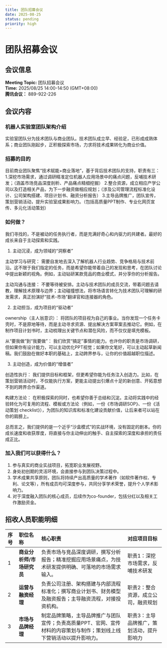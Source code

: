 ```yaml
---
title: 团队招募会议
date: 2025-08-25
status: pending
priority: high
---
```


# 团队招募会议

## 会议信息

**Meeting Topic:** 团队招募会议  
**Time:** 2025/08/25 14:00-14:50 (GMT+08:00)  
**腾讯会议：** 889-922-226

## 会议内容

### 机器人实验室团队架构介绍

实验室团队分为技术团队与商业团队。技术团队成立早、经验足，已形成成熟体系；商业团队刚起步，正积极探索市场，力求将技术成果转化为商业价值。

### 招募的目的

目前商业团队聚焦“技术赋能+商业落地”，基于背后技术团队的支持，职责有三：
1.深挖市场需求，通过调研精准定位机器人应用场景中的痛点问题，反哺技术研发；（涵盖市场竞品深度剖析、产品痛点精细挖掘）
2.整合资源，成立相应产学公司以及打造相关产品，为下一步融资做相应规划；（涉及公司管理流程标准化设计、公司架构搭建、项目计划书、融资分析报告）
3.主导品牌推广，团队宣传，策划营销活动，提升实验室成果影响力。（包括高质量PPT制作、专业化网页宣传、多元化活动策划）

### 如何做？

我们寻找的，不是被动的任务执行者，而是充满好奇心和内驱力的共建者。最好的成长来自于主动探索和实践。

1. 主动沉浸，成为领域的“洞察者”

主动学习与研究： 需要自发地去深入了解机器人行业趋势、竞争格局与技术前沿。这不限于我们指定的任务，而是希望你能带着自己的发现和思考，在团队讨论中提出新颖的视角。例如，主动钻研某款竞品的商业模式，并分享你的分析报告。

主动沟通与连接： 不要等待被安排。主动与技术团队的成员交流，带着问题去请教，理解技术原理与边界；主动碰撞想法，将市场语言转化为技术团队可理解的研发需求，真正扮演好“技术-市场”翻译官和连接器的角色。

2. 主动担当，成为项目的“驱动者”

ownership（主人翁意识）： 将团队的项目视为自己的事业。当你发现一个任务卡壳时，不是原地等待，而是主动寻求资源、提出解决方案草案去推动它。例如，在制作项目计划书时，主动梳理出关键节点和潜在风险，而不仅仅是填充模板。

从“要我做”到“我要做”： 我们欣赏“搞定”事情的能力。也许你的职责是市场调研，但如果你有设计能力，可以主动优化PPT视觉；如果你文笔好，可以主动起草新闻稿。我们鼓励在做好本职的基础上，主动跨界参与，让你的价值超越职位描述。

3. 主动创造，成为价值的“增值者”

创造性执行： 我们提供目标和框架，但更希望你能为任务注入创造力。比如，在策划营销活动时，不仅能执行方案，更能主动提出引爆点十足的新创意、开拓意想不到的跨界合作渠道。

构建方法论： 在积极探索的同时，也希望你善于总结和沉淀。主动将实践中的经验转化为可复用的流程、模板或方法论（例如，一份《市场调研SOP》、一份《活动策划 checklist》），为团队的知识库和标准化建设贡献价值，让后来者可以站在你的肩膀上。

总而言之，我们提供的是一个近乎“沙盒模式”的实战环境，没有固定的剧本。你的成长速度和收获厚度，将直接与你主动伸出的触手、自主探索的深度和承担的责任成正比。


### 加入我们可以获得什么？

1. 参与真实的商业实战项目，拓宽职业发展视野。
2. 身处初创期的灵活环境，会直接参与到团队决策过程中。
3. 学术成果共享原则，团队将持续产出高质量的学术著作（如软件著作权、专利、论文等），所有成员均可深度参与，共同分享学术荣誉，提升个人学术影响力。
4. 对于深度融入团队的核心成员，后续作为co-founder，包括分红以及相关工作激励资金。

## 招收人员职能明细


| 序号 | 职位名称                  | 核心职责                                                     | 对应项目目标                              |
| :--- | :------------------------ | :----------------------------------------------------------- | :---------------------------------------- |
| 1    | **商业分析师/市场研究员** | 负责市场与竞品深度调研，撰写分析报告；精准挖掘应用场景痛点，为技术研发提供明确、可落地的市场需求输入。 | 职责1：深挖市场需求，反哺技术研发         |
| 2    | **运营与融资经理**        | 负责公司注册、架构搭建与内部流程标准化；撰写商业计划书、财务模型及融资报告；主导融资流程，对接投资机构。 | 职责2：整合资源，成立公司，融资规划       |
| 3    | **市场与品牌经理**        | 制定品牌策略，主导品牌推广与团队宣传；负责高质量PPT、官网、宣传材料的内容策划与制作；策划线上线下营销活动以提升影响力。 | 职责3：主导品牌推广，策划活动，提升影响力 |